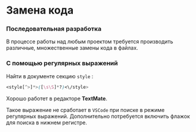 # Замена кода

### **Последовательная разработка**

В процессе работы над любым проектом требуется производить различные, множественные замены кода в файлах.

### **С помощью регулярных выражений**

Найти в документе секцию `style` :

```css
<style[^>]*>([\s\S]*?)<\/style>
```

Хорошо работет в редакторе **TextMate**.

Такое выражение не сработает в `VSCode` при поиске в режиме регулярных выражений. Дополнительно потребуется включить флажок для поиска в нижнем регистре. 

